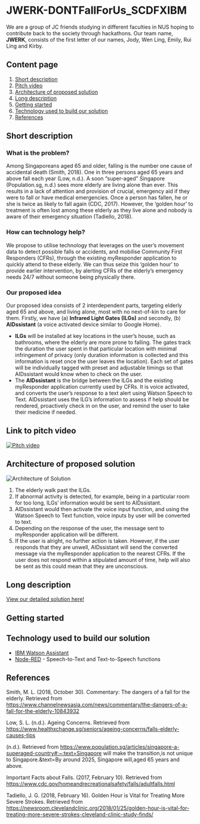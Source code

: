 # JWERK-DONTFallForUs_SCDFXIBM
We are a group of JC friends studying in different faculties in NUS hoping to contribute back to the society through hackathons. Our team name, **JWERK**, consists of the first letter of our names, Jody, Wen Ling, Emily, Rui Ling and Kirby. 

## Content page
1. [Short description](#short-description)
2. [Pitch video](#link-to-pitch-video)
3. [Architecture of proposed solution](#architecture-of-proposed-solution)
4. [Long description](#long-description)
5. [Getting started](#getting-started)
6. [Technology used to build our solution](#technology-used-to-build-our-solution)
7. [References](#references)

## Short description
### What is the problem?
Among Singaporeans aged 65 and older, falling is the number one cause of accidental death (Smith, 2018). One in three persons aged 65 years and above fall each year (Low, n.d.). A soon “super-aged” Singapore (Population.sg, n.d.) sees more elderly are living alone than ever. This results in a lack of attention and provision of crucial, emergency aid if they were to fall or have medical emergencies. Once a person has fallen, he or she is twice as likely to fall again (CDC, 2017). However, the ‘golden hour’ to treatment is often lost among these elderly as they live alone and nobody is aware of their emergency situation (Tadiello, 2018). 
### How can technology help?
We propose to utilise technology that leverages on the user’s movement data to detect possible falls or accidents, and mobilise Community First Responders (CFRs), through the existing myResponder application to quickly attend to these elderly. We can thus seize this ‘golden hour’ to provide earlier intervention, by alerting CFRs of the elderly’s emergency needs 24/7 without someone being physically there.
### Our proposed idea
Our proposed idea consists of 2 interdependent parts, targeting elderly aged 65 and above, and living alone, most with no next-of-kin to care for them. Firstly, we have (a) **Infrared Light Gates (ILGs)** and secondly, (b) **AIDssistant** (a voice activated device similar to Google Home). 
- **ILGs** will be installed at key locations in the user’s house, such as bathrooms, where the elderly are more prone to falling. The gates track the duration the user spent in that particular location with minimal infringement of privacy (only duration information is collected and this information is reset once the user leaves the location). Each set of gates will be individually tagged with preset and adjustable timings so that AIDssistant would know when to check on the user. 
- The **AIDssistant** is the bridge between the ILGs and the existing myResponder application currently used by CFRs. It is voice activated, and converts the user’s response to a text alert using Watson Speech to Text. AIDssistant uses the ILG’s information to assess if help should be rendered, proactively check in on the user, and remind the user to take their medicine if needed.

## Link to pitch video
[![Pitch video](http://img.youtube.com/vi/Naj5kN9731c/0.jpg)](http://www.youtube.com/watch?v=Naj5kN9731c)

## Architecture of proposed solution
![Architecture of Solution](https://user-images.githubusercontent.com/65802567/84584645-6f2fe480-ae39-11ea-9e27-1b85f9393626.png)
1. The elderly walk past the ILGs.
2. If abnormal activity is detected, for example, being in a particular room for too long, ILGs’ information would be sent to AIDssistant.
3. AIDssistant would then activate the voice input function, and using the Watson Speech to Text function, voice inputs by user will be converted to text.
4. Depending on the response of the user, the message sent to myResponder application will be different.
5. If the user is alright, no further action is taken. However, if the user responds that they are unwell, AIDssistant will send the converted message via the myResponder application to the nearest CFRs. If the user does not respond within a stipulated amount of time, help will also be sent as this could mean that they are unconscious.

## Long description
[View our detailed solution here!](https://github.com/ruilingk/JWERK-DONTFallForUs_SCDFXIBM/blob/master/DESCRIPTION.md)

## Getting started

## Technology used to build our solution
- [IBM Watson Assistant](https://www.ibm.com/cloud/watson-assistant/)
- [Node-RED](https://nodered.org/) - Speech-to-Text and Text-to-Speech functions

## References
Smith, M. L. (2018, October 30). Commentary: The dangers of a fall for the elderly. Retrieved from https://www.channelnewsasia.com/news/commentary/the-dangers-of-a-fall-for-the-elderly-10843932

Low, S. L. (n.d.). Ageing Concerns. Retrieved from https://www.healthxchange.sg/seniors/ageing-concerns/falls-elderly-causes-tips

(n.d.). Retrieved from https://www.population.sg/articles/singapore-a-superaged-country#:~:text=Singapore will make the transition,is not unique to Singapore.&text=By around 2025, Singapore will,aged 65 years and above.

Important Facts about Falls. (2017, February 10). Retrieved from https://www.cdc.gov/homeandrecreationalsafety/falls/adultfalls.html 

Tadiello, J. G. (2018, February 16). Golden Hour is Vital for Treating More Severe Strokes. Retrieved from https://newsroom.clevelandclinic.org/2018/01/25/golden-hour-is-vital-for-treating-more-severe-strokes-cleveland-clinic-study-finds/
